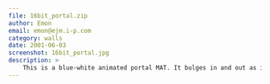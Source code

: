 ```yaml
---
file: 16bit_portal.zip
author: Emon
email: emon@ejm.i-p.com
category: walls
date: 2001-06-03
screenshot: 16bit_portal.jpg
description: >
    This is a blue-white animated portal MAT. It bulges in and out as it animates. <b>This MAT is 16-bit</b>.
---
```


